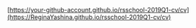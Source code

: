 [https://your-github-account.github.io/rsschool-2019Q1-cv/cv](https://ReginaYashina.github.io/rsschool-2019Q1-cv/cv)

